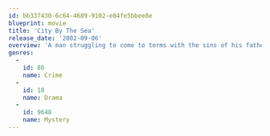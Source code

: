```yaml
---
id: bb337430-6c64-4689-9102-e84fe5bbee8e
blueprint: movie
title: 'City By The Sea'
release_date: '2002-09-06'
overview: 'A man struggling to come to terms with the sins of his father makes the terrible discovery that his own son has fallen into a life of crime in a drama based on a true story. Vincent LaMarca is a dedicated and well-respected New York City police detective who has gone to great lengths to distance himself from his past.'
genres:
  -
    id: 80
    name: Crime
  -
    id: 18
    name: Drama
  -
    id: 9648
    name: Mystery
---
```

